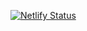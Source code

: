 [![Netlify Status](https://api.netlify.com/api/v1/badges/e80ff5d1-5086-4102-8b7b-53b81efc2d70/deploy-status)](https://app.netlify.com/sites/gunnerz-blog/deploys)
